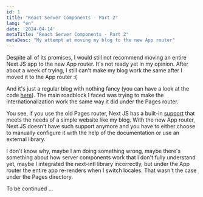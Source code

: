 ```yaml
---
id: 1
title: "React Server Components - Part 2"
lang: "en"
date: '2024-04-14'
metaTitle: "React Server Components - Part 2"
metaDesc: "My attempt at moving my blog to the new App router"
---
```


Despite all of its promises, I would still not recommend moving an entire Next JS app to the new App router. It's not ready yet in my opinion.
After about a week of trying, I still can't make my blog work the same after I moved it to the App router :(

And it's just a regular blog with nothing fancy (you can have a look at the code [here](https://github.com/FarisMarouane/next-js-blog/tree/main)). The main roadblock I faced was trying to make the internationalization work the same way it did under the Pages router.

You see, if you use the old Pages router, Next JS has a built-in [support](https://nextjs.org/docs/pages/building-your-application/routing/internationalization) that meets the needs of a simple website like my blog. With the new App router, Next JS doesn't have such support anymore and you have to either choose to manually configure it with the help of the documentation or use an external library.

I don't know why, maybe I am doing something wrong, maybe there's something about how server components work that I don't fully understand yet, maybe I integrated the next-intl library incorrectly, but under the App router the entire app re-renders when I switch locales. That wasn't the case under the Pages directory.

To be continued ...